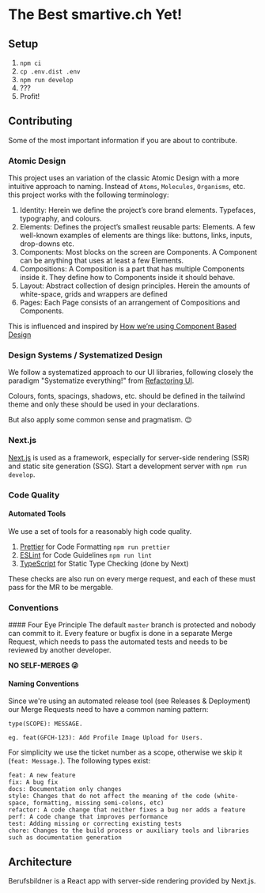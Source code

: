 # The Best smartive.ch Yet!

## Setup

1. `npm ci`
2. `cp .env.dist .env`
3. `npm run develop`
4. ???
5. Profit!

## Contributing

Some of the most important information if you are about to contribute.

### Atomic Design

This project uses an variation of the classic Atomic Design with a more intuitive approach to naming. Instead of `Atoms`, `Molecules`, `Organisms`, etc. this project works with the following terminology:

1. Identity: Herein we define the project’s core brand elements. Typefaces, typography, and colours.
2. Elements: Defines the project’s smallest reusable parts: Elements. A few well-known examples of elements are things like: buttons, links, inputs, drop-downs etc.
3. Components: Most blocks on the screen are Components. A Component can be anything that uses at least a few Elements.
4. Compositions: A Composition is a part that has multiple Components inside it. They define how to Components inside it should behave.
5. Layout: Abstract collection of design principles. Herein the amounts of white-space, grids and wrappers are defined
6. Pages: Each Page consists of an arrangement of Compositions and Components.

This is influenced and inspired by [How we’re using Component Based Design](https://medium.com/@wereheavyweight/how-were-using-component-based-design-5f9e3176babb)

### Design Systems / Systematized Design

We follow a systematized approach to our UI libraries, following closely the paradigm "Systematize everything!" from [Refactoring UI](https://refactoringui.com/book/).

Colours, fonts, spacings, shadows, etc. should be defined in the tailwind theme and only these should be used in your declarations.

But also apply some common sense and pragmatism. 😌

### Next.js

[Next.js](https://www.typescriptlang.org/) is used as a framework, especially for server-side rendering (SSR) and static site generation (SSG). Start a development server with `npm run develop`.

### Code Quality

#### Automated Tools

We use a set of tools for a reasonably high code quality.

1. [Prettier](https://prettier.io/) for Code Formatting `npm run prettier`
2. [ESLint](https://eslint.org/) for Code Guidelines `npm run lint`
3. [TypeScript](https://www.typescriptlang.org/) for Static Type Checking (done by Next)

These checks are also run on every merge request, and each of these must pass for the MR to be mergable.

### Conventions

#### Four Eye Principle
The default `master` branch is protected and nobody can commit to it. Every feature or bugfix is done in a separate Merge Request, which needs to pass the automated tests and needs to be reviewed by another developer.

**NO SELF-MERGES 😜**

#### Naming Conventions

Since we're using an automated release tool (see Releases & Deployment) our Merge Requests need to have a common naming pattern:

```
type(SCOPE): MESSAGE.

eg. feat(GFCH-123): Add Profile Image Upload for Users.
```

For simplicity we use the ticket number as a scope, otherwise we skip it (`feat: Message.`).
The following types exist:

```
feat: A new feature
fix: A bug fix
docs: Documentation only changes
style: Changes that do not affect the meaning of the code (white-space, formatting, missing semi-colons, etc)
refactor: A code change that neither fixes a bug nor adds a feature
perf: A code change that improves performance
test: Adding missing or correcting existing tests
chore: Changes to the build process or auxiliary tools and libraries such as documentation generation
```

## Architecture

Berufsbildner is a React app with server-side rendering provided by Next.js.
